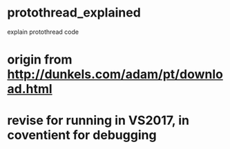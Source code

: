 # protothread_explained
explain protothread code

# origin from http://dunkels.com/adam/pt/download.html

# revise for running in VS2017, in coventient for debugging



